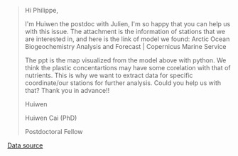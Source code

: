 > Hi Philippe,
>
> I'm Huiwen the postdoc with Julien, I'm so happy that you can help us with
> this issue. The attachment is the information of stations that we are
> interested in, and here is the link of model we found: Arctic Ocean
> Biogeochemistry Analysis and Forecast | Copernicus Marine Service
>
> The ppt is the map visualized from the model above with python. We think the
> plastic concentartions may have some corelation with that of nutrients. This
> is why we want to extract data for specific coordinate/our stations for
> further analysis. Could you help us with that? Thank you in advance!!
>
> Huiwen
>
> Huiwen Cai (PhD)
>
> Postdoctoral Fellow

[Data source](https://data.marine.copernicus.eu/product/ARCTIC_ANALYSISFORECAST_BGC_002_004/download)
